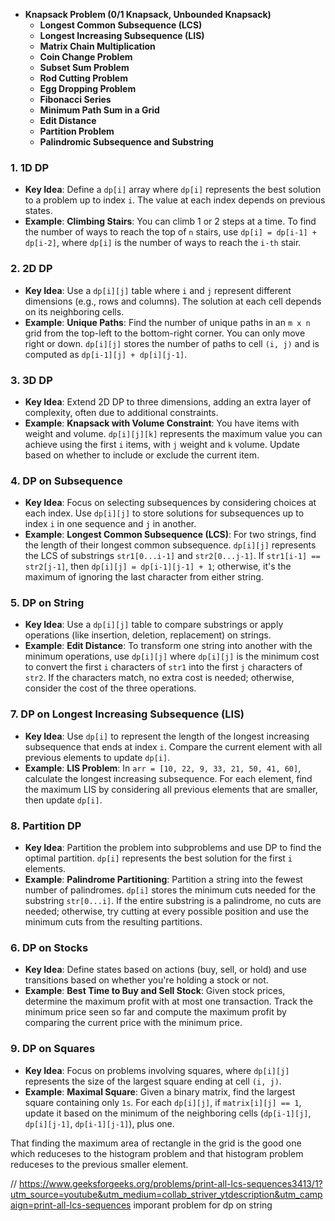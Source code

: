 - **Knapsack Problem (0/1 Knapsack, Unbounded Knapsack)**
   - **Longest Common Subsequence (LCS)**
   - **Longest Increasing Subsequence (LIS)**
   - **Matrix Chain Multiplication**
   - **Coin Change Problem**
   - **Subset Sum Problem**
   - **Rod Cutting Problem**
   - **Egg Dropping Problem**
   - **Fibonacci Series**
   - **Minimum Path Sum in a Grid**
   - **Edit Distance**
   - **Partition Problem**
   - **Palindromic Subsequence and Substring**


### 1. **1D DP**
   - **Key Idea**: Define a `dp[i]` array where `dp[i]` represents the best solution to a problem up to index `i`. The value at each index depends on previous states.
   - **Example**: **Climbing Stairs**: You can climb 1 or 2 steps at a time. To find the number of ways to reach the top of `n` stairs, use `dp[i] = dp[i-1] + dp[i-2]`, where `dp[i]` is the number of ways to reach the `i-th` stair.

### 2. **2D DP**
   - **Key Idea**: Use a `dp[i][j]` table where `i` and `j` represent different dimensions (e.g., rows and columns). The solution at each cell depends on its neighboring cells.
   - **Example**: **Unique Paths**: Find the number of unique paths in an `m x n` grid from the top-left to the bottom-right corner. You can only move right or down. `dp[i][j]` stores the number of paths to cell `(i, j)` and is computed as `dp[i-1][j] + dp[i][j-1]`.

### 3. **3D DP**
   - **Key Idea**: Extend 2D DP to three dimensions, adding an extra layer of complexity, often due to additional constraints.
   - **Example**: **Knapsack with Volume Constraint**: You have items with weight and volume. `dp[i][j][k]` represents the maximum value you can achieve using the first `i` items, with `j` weight and `k` volume. Update based on whether to include or exclude the current item.


### 4. **DP on Subsequence**
   - **Key Idea**: Focus on selecting subsequences by considering choices at each index. Use `dp[i][j]` to store solutions for subsequences up to index `i` in one sequence and `j` in another.
   - **Example**: **Longest Common Subsequence (LCS)**: For two strings, find the length of their longest common subsequence. `dp[i][j]` represents the LCS of substrings `str1[0...i-1]` and `str2[0...j-1]`. If `str1[i-1] == str2[j-1]`, then `dp[i][j] = dp[i-1][j-1] + 1`; otherwise, it's the maximum of ignoring the last character from either string.


### 5. **DP on String**
   - **Key Idea**: Use a `dp[i][j]` table to compare substrings or apply operations (like insertion, deletion, replacement) on strings.
   - **Example**: **Edit Distance**: To transform one string into another with the minimum operations, use `dp[i][j]` where `dp[i][j]` is the minimum cost to convert the first `i` characters of `str1` into the first `j` characters of `str2`. If the characters match, no extra cost is needed; otherwise, consider the cost of the three operations.


### 7. **DP on Longest Increasing Subsequence (LIS)**
   - **Key Idea**: Use `dp[i]` to represent the length of the longest increasing subsequence that ends at index `i`. Compare the current element with all previous elements to update `dp[i]`.
   - **Example**: **LIS Problem**: In `arr = [10, 22, 9, 33, 21, 50, 41, 60]`, calculate the longest increasing subsequence. For each element, find the maximum LIS by considering all previous elements that are smaller, then update `dp[i]`.

### 8. **Partition DP**
   - **Key Idea**: Partition the problem into subproblems and use DP to find the optimal partition. `dp[i]` represents the best solution for the first `i` elements.
   - **Example**: **Palindrome Partitioning**: Partition a string into the fewest number of palindromes. `dp[i]` stores the minimum cuts needed for the substring `str[0...i]`. If the entire substring is a palindrome, no cuts are needed; otherwise, try cutting at every possible position and use the minimum cuts from the resulting partitions.


### 6. **DP on Stocks**
   - **Key Idea**: Define states based on actions (buy, sell, or hold) and use transitions based on whether you're holding a stock or not.
   - **Example**: **Best Time to Buy and Sell Stock**: Given stock prices, determine the maximum profit with at most one transaction. Track the minimum price seen so far and compute the maximum profit by comparing the current price with the minimum price.

### 9. **DP on Squares**
   - **Key Idea**: Focus on problems involving squares, where `dp[i][j]` represents the size of the largest square ending at cell `(i, j)`.
   - **Example**: **Maximal Square**: Given a binary matrix, find the largest square containing only `1s`. For each `dp[i][j]`, if `matrix[i][j] == 1`, update it based on the minimum of the neighboring cells (`dp[i-1][j]`, `dp[i][j-1]`, `dp[i-1][j-1]`), plus one.


That finding the maximum area of rectangle in the grid is the good one which reduceses to the histogram problem and that histogram problem reduceses to the previous smaller element. 

// https://www.geeksforgeeks.org/problems/print-all-lcs-sequences3413/1?utm_source=youtube&utm_medium=collab_striver_ytdescription&utm_campaign=print-all-lcs-sequences
imporant problem for dp on string 
